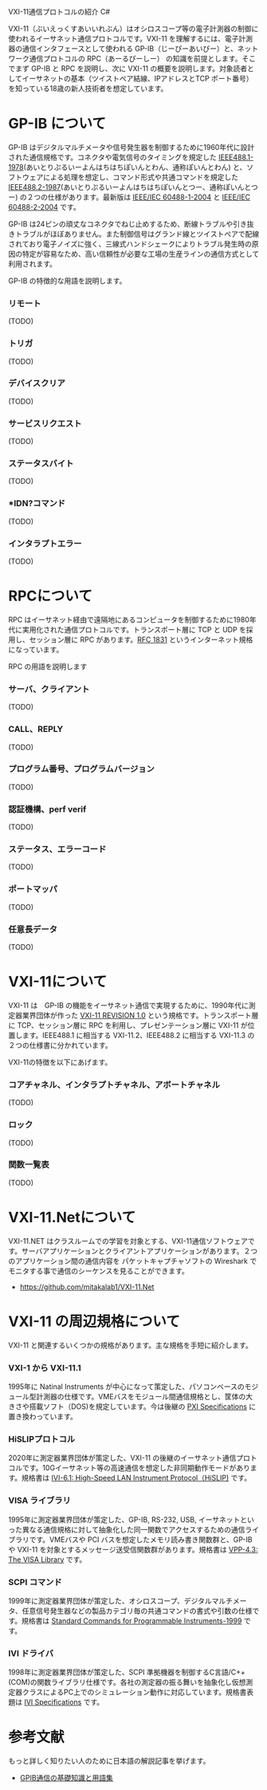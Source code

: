 VXI-11通信プロトコルの紹介
C#

VXI-11（ぶいえっくすあいいれぶん）はオシロスコープ等の電子計測器の制御に使われるイーサネット通信プロトコルです。VXI-11 を理解するには、電子計測器の通信インタフェースとして使われる GP-IB（じーぴーあいびー）と、ネットワーク通信プロトコルの RPC（あーるぴーしー） の知識を前提とします。そこでまず GP-IB と RPC を説明し、次に VXI-11 の概要を説明します。対象読者としてイーサネットの基本（ツイストペア結線、IPアドレスとTCP ポート番号）を知っている18歳の新人技術者を想定しています。

# GP-IB について

GP-IB はデジタルマルチメータや信号発生器を制御するために1960年代に設計された通信規格です。コネクタや電気信号のタイミングを規定した [IEEE488.1-1978](https://standards.ieee.org/ieee/488/6465/)(あいとりぷるいーよんはちはちぽいんとわん、通称ぽいんとわん) と、ソフトウェアによる処理を想定し、コマンド形式や共通コマンドを規定した [IEEE488.2-1987](https://standards.ieee.org/ieee/488.2/717/)(あいとりぷるいーよんはちはちぽいんとつー、通称ぽいんとつー)  の２つの仕様があります。最新版は [IEEE/IEC 60488-1-2004](https://standards.ieee.org/ieee/60488-1/3686/) と [IEEE/IEC 60488-2-2004](https://standards.ieee.org/ieee/60488-2/3632/) です。

GP-IB は24ピンの頑丈なコネクタでねじ止めするため、断線トラブルや引き抜きトラブルがほぼありません。また制御信号はグランド線とツイストぺアで配線されており電子ノイズに強く、三線式ハンドシェークによりトラブル発生時の原因の特定が容易なため、高い信頼性が必要な工場の生産ラインの通信方式として利用されます。

GP-IB の特徴的な用語を説明します。

### リモート
(TODO)
### トリガ
(TODO)
### デバイスクリア
(TODO)
### サービスリクエスト
(TODO)
### ステータスバイト
(TODO)
### *IDN?コマンド
(TODO)
### インタラプトエラー
(TODO)

# RPCについて

RPC はイーサネット経由で遠隔地にあるコンピュータを制御するために1980年代に実用化された通信プロトコルです。トランスポート層に TCP と UDP を採用し、セッション層に RPC があります。[RFC 1831](https://www.rfc-editor.org/rfc/rfc1831) というインターネット規格になっています。

RPC の用語を説明します
### サーバ、クライアント
(TODO)
### CALL、REPLY
(TODO)
### プログラム番号、プログラムバージョン
(TODO)
### 認証機構、perf verif
(TODO)
### ステータス、エラーコード
(TODO)
### ポートマッパ
(TODO)
### 任意長データ
(TODO)

# VXI-11について

VXI-11 は　GP-IB の機能をイーサネット通信で実現するために、1990年代に測定器業界団体が作った [VXI-11 REVISION 1.0](https://www.vxibus.org/specifications.html) という規格です。トランスポート層に TCP、セッション層に RPC を利用し、プレゼンテーション層に VXI-11 が位置します。IEEE488.1 に相当する VXI-11.2、IEEE488.2 に相当する VXI-11.3 の２つの仕様書に分かれています。

VXI-11の特徴を以下にあげます。

### コアチャネル、インタラプトチャネル、アボートチャネル
(TODO)
### ロック
(TODO)
### 関数一覧表
(TODO)

# VXI-11.Netについて

VXI-11.NET はクラスルームでの学習を対象とする、VXI-11通信ソフトウェアです。サーバアプリケーションとクライアントアプリケーションがあります。２つのアプリケーション間の通信内容を パケットキャプチャソフトの Wireshark でモニタする事で通信のシーケンスを見ることができます。
- https://github.com/mitakalab1/VXI-11.Net

# VXI-11 の周辺規格について

VXI-11 と関連するいくつかの規格があります。主な規格を手短に紹介します。

### VXI-1 から VXI-11.1
1995年に Natinal Instruments が中心になって策定した、パソコンベースのモジュール型計測器の仕様です。VMEバスをモジュール間通信規格とし、筐体の大きさや搭載ソフト（DOS)を規定しています。今は後継の [PXI Specifications](https://www.pxisa.org/) に置き換わっています。 

### HiSLIPプロトコル
2020年に測定器業界団体が策定した、VXI-11 の後継のイーサネット通信プロトコルです。10Gイーサネット等の高速通信を想定した非同期動作モードがあります。規格書は [IVI-6.1: High-Speed LAN Instrument Protocol（HiSLIP)](https://www.ivifoundation.org/specifications/) です。

### VISA ライブラリ
1995年に測定器業界団体が策定した、GP-IB, RS-232, USB, イーサネットといった異なる通信規格に対して抽象化した同一関数でアクセスするための通信ライブラリです。VMEバスや PCI バスを想定したメモリ読み書き関数群と、GP-IB や VXI-11 を対象とするメッセージ送受信関数群があります。規格書は [VPP-4.3: The VISA Library](https://www.ivifoundation.org/specifications/) です。

### SCPI コマンド
1999年に測定器業界団体が策定した、オシロスコープ、デジタルマルチメータ、任意信号発生器などの製品カテゴリ毎の共通コマンドの書式や引数の仕様です。規格書は [Standard Commands for Programmable Instruments-1999](https://www.ivifoundation.org/specifications/) です。

### IVI ドライバ
1998年に測定器業界団体が策定した、SCPI 準拠機器を制御するC言語/C++(COM)の関数ライブラリ仕様です。各社の測定器の振る舞いを抽象化し仮想測定器クラスによるPC上でのシミュレーション動作に対応しています。規格書表題は [IVI Specifications](https://www.ivifoundation.org/specifications/) です。

# 参考文献

もっと詳しく知りたい人のために日本語の解説記事を挙げます。
- [GPIB通信の基礎知識と用語集](https://www.contec.com/jp/support/basic-knowledge/daq-control/gpib-communication/)

